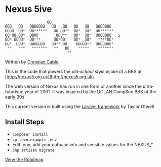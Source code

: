 # Nexus 5ive

                       ÛÛ
    ÛÛÛ   ÛÛ   ÛÛÛÛÛÛÛ   ÛÛ   ÛÛ   ÛÛ   ÛÛ   ÛÛÛÛÛÛÛ
    ÛÛÛÛ  ÛÛ°  ÛÛ°°°°°°   ÛÛ ÛÛ°°  ÛÛ°  ÛÛ°  ÛÛ°°°°°°       
    ÛÛ°ÛÛ ÛÛ°  ÛÛÛÛ        ÛÛÛ°°   ÛÛ°  ÛÛ°  ÛÛÛÛÛÛÛ   5     
    ÛÛ° ÛÛÛÛ°  ÛÛ°°°      ÛÛ°ÛÛ    ÛÛ°  ÛÛ°   °°°°ÛÛ°       
    ÛÛ°  ÛÛÛ°  ÛÛÛÛÛÛÛ   ÛÛ°° ÛÛ    ÛÛÛÛÛ°°  ÛÛÛÛÛÛÛ°       
     °°   °°°   °°°°°°°   °°   ÛÛ    °°°°°    °°°°°°°
                                °°


Written by [Christian Cable](http://christiancable.co.uk).

This is the code that powers the _old-school style_ injoke of a BBS at [http://nexus5.org.uk](http://nexus5.org.uk). 

The web version of Nexus has run in one form or another since the ultra-futuristic year of 2001. It was inspired by the UCLAN CompSoc BBS of the early 90s.  

This current version is built using the [Laravel framework](https://laravel.com) by Taylor Otwell 


## Install Steps

* `composer install`
* `cp .evn.example .env`
* Edit .env; add your datbase info and sensible values for the NEXUS_* 
* `php artisan migrate`

[View the Roadmap](https://trello.com/b/yyIvw9fp/nexus)
